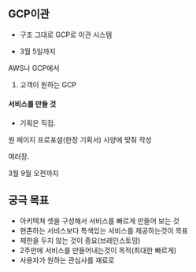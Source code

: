 ## GCP이관 

- 구조 그대로 GCP로 이관 시스템

- 3월 5일까지



AWS나 GCP에서

1. 고객이 원하는 GCP



#### 서비스를 만들 것

- 기획은 직접. 

원 페이지 프로포셜(한장 기획서) 사양에 맞춰 작성 

여러장.

3월 9월 오전까지



## 궁극 목표

- 아키텍쳐 셋을 구성해서 서비스를 빠르게 만들어 보는 것
- 현존하는 서비스보다 특색있는 서비스를 제공하는것이 목표
- 제한을 두지 않는 것이 중요(브레인스토밍)
- 2주만에 서비스를 만들어내는것이 목적(최대한 빠르게)
- 사용자가 원하는 관심사를 재료로 




